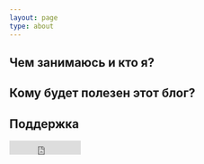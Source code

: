 ```yaml
---
layout: page
type: about
---
```

## Чем занимаюсь и кто я?



## Кому будет полезен этот блог?


## Поддержка

<iframe src="https://money.yandex.ru/quickpay/button-widget?targets=%D0%A1%D0%BF%D0%B0%D1%81%D0%B8%D0%B1%D0%BE%20%D0%B7%D0%B0%20%D1%81%D1%82%D0%B0%D1%82%D1%8C%D1%8E&default-sum=50&button-text=11&any-card-payment-type=on&button-size=s&button-color=black&successURL=https%3A%2F%2Fviclovsky.github.io%2F&quickpay=small&account=4100115224434742&" width="127" height="25" frameborder="0" allowtransparency="true" scrolling="no"></iframe>
